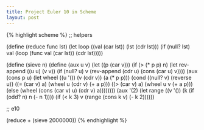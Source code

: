 ```yaml
---
title: Project Euler 10 in Scheme
layout: post
---
```


{% highlight scheme %}
;; helpers

(define (reduce func lst)
  (let loop ((val (car lst))
             (lst (cdr lst)))
    (if (null? lst) val
        (loop (func val (car lst)) (cdr lst)))))

(define (sieve n)
  (define (aux u v)
    (let ((p (car v)))
      (if (> (* p p) n)
        (let rev-append ((u u) (v v))
          (if (null? u) v (rev-append (cdr u) (cons (car u) v))))
        (aux (cons p u)
          (let wheel ((u '()) (v (cdr v)) (a (* p p)))
            (cond ((null? v) (reverse u))
                  ((= (car v) a) (wheel u (cdr v) (+ a p)))
                  ((> (car v) a) (wheel u v (+ a p)))
                  (else (wheel (cons (car v) u) (cdr v) a))))))))
  (aux '(2)
    (let range ((v '()) (k (if (odd? n) n (- n 1))))
      (if (< k 3) v (range (cons k v) (- k 2))))))

;; e10

(reduce + (sieve 2000000))
{% endhighlight %}